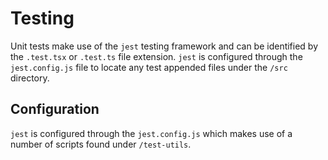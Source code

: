 # Testing

Unit tests make use of the `jest` testing framework and can be identified by the `.test.tsx` or `.test.ts` file extension. `jest` is configured through the `jest.config.js` file to locate any test appended files under the `/src` directory.


## Configuration

`jest` is configured through the `jest.config.js` which makes use of a number of scripts found under `/test-utils`.